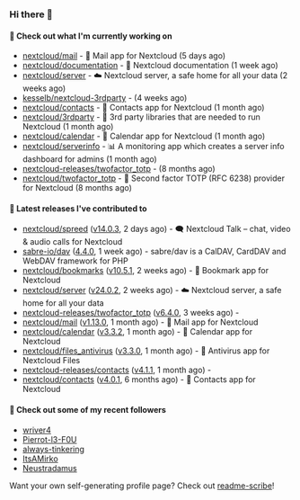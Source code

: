 ### Hi there 👋

#### 👷 Check out what I'm currently working on

- [nextcloud/mail](https://github.com/nextcloud/mail) - 💌 Mail app for Nextcloud (5 days ago)
- [nextcloud/documentation](https://github.com/nextcloud/documentation) - 📘 Nextcloud documentation (1 week ago)
- [nextcloud/server](https://github.com/nextcloud/server) - ☁️ Nextcloud server, a safe home for all your data (2 weeks ago)
- [kesselb/nextcloud-3rdparty](https://github.com/kesselb/nextcloud-3rdparty) -  (4 weeks ago)
- [nextcloud/contacts](https://github.com/nextcloud/contacts) - 📇 Contacts app for Nextcloud (1 month ago)
- [nextcloud/3rdparty](https://github.com/nextcloud/3rdparty) - :battery: 3rd party libraries that are needed to run Nextcloud (1 month ago)
- [nextcloud/calendar](https://github.com/nextcloud/calendar) - 📆 Calendar app for Nextcloud (1 month ago)
- [nextcloud/serverinfo](https://github.com/nextcloud/serverinfo) - 📊 A monitoring app which creates a server info dashboard for admins (1 month ago)
- [nextcloud-releases/twofactor_totp](https://github.com/nextcloud-releases/twofactor_totp) -  (8 months ago)
- [nextcloud/twofactor_totp](https://github.com/nextcloud/twofactor_totp) - 🔑 Second factor TOTP (RFC 6238) provider for Nextcloud (8 months ago)

#### 🔭 Latest releases I've contributed to

- [nextcloud/spreed](https://github.com/nextcloud/spreed) ([v14.0.3](https://github.com/nextcloud/spreed/releases/tag/v14.0.3), 2 days ago) - 🗨️ Nextcloud Talk – chat, video &amp; audio calls for Nextcloud
- [sabre-io/dav](https://github.com/sabre-io/dav) ([4.4.0](https://github.com/sabre-io/dav/releases/tag/4.4.0), 1 week ago) - sabre/dav is a CalDAV, CardDAV and WebDAV framework for PHP
- [nextcloud/bookmarks](https://github.com/nextcloud/bookmarks) ([v10.5.1](https://github.com/nextcloud/bookmarks/releases/tag/v10.5.1), 2 weeks ago) - 🔖 Bookmark app for Nextcloud
- [nextcloud/server](https://github.com/nextcloud/server) ([v24.0.2](https://github.com/nextcloud/server/releases/tag/v24.0.2), 2 weeks ago) - ☁️ Nextcloud server, a safe home for all your data
- [nextcloud-releases/twofactor_totp](https://github.com/nextcloud-releases/twofactor_totp) ([v6.4.0](https://github.com/nextcloud-releases/twofactor_totp/releases/tag/v6.4.0), 3 weeks ago) - 
- [nextcloud/mail](https://github.com/nextcloud/mail) ([v1.13.0](https://github.com/nextcloud/mail/releases/tag/v1.13.0), 1 month ago) - 💌 Mail app for Nextcloud
- [nextcloud/calendar](https://github.com/nextcloud/calendar) ([v3.3.2](https://github.com/nextcloud/calendar/releases/tag/v3.3.2), 1 month ago) - 📆 Calendar app for Nextcloud
- [nextcloud/files_antivirus](https://github.com/nextcloud/files_antivirus) ([v3.3.0](https://github.com/nextcloud/files_antivirus/releases/tag/v3.3.0), 1 month ago) - 👾 Antivirus app for Nextcloud Files
- [nextcloud-releases/contacts](https://github.com/nextcloud-releases/contacts) ([v4.1.1](https://github.com/nextcloud-releases/contacts/releases/tag/v4.1.1), 1 month ago) - 
- [nextcloud/contacts](https://github.com/nextcloud/contacts) ([v4.0.1](https://github.com/nextcloud/contacts/releases/tag/v4.0.1), 6 months ago) - 📇 Contacts app for Nextcloud

#### 👯 Check out some of my recent followers

- [wriver4](https://github.com/wriver4)
- [Pierrot-l3-F0U](https://github.com/Pierrot-l3-F0U)
- [always-tinkering](https://github.com/always-tinkering)
- [ItsAMirko](https://github.com/ItsAMirko)
- [Neustradamus](https://github.com/Neustradamus)

Want your own self-generating profile page? Check out [readme-scribe](https://github.com/muesli/readme-scribe)!
